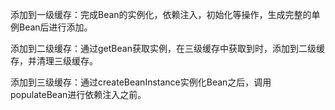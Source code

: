 



添加到一级缓存：完成Bean的实例化，依赖注入，初始化等操作，生成完整的单例Bean后进行添加。

添加到二级缓存：通过getBean获取实例，在三级缓存中获取到时，添加到二级缓存，并清理三级缓存。

添加到三级缓存：通过createBeanInstance实例化Bean之后，调用populateBean进行依赖注入之前。